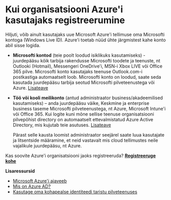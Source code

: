 <properties
    pageTitle="Kui organisatsiooni Azure'i kasutajaks registreerumine"
    description="Siit saate teada, kuidas saate kasutada töö või kooli kontoga võimendada olemasoleva Kasutajakontod, poliitikad, sätteid ja kohapealne server juurutuste teil juba on ja tõhustada teie ettevõtte taristu kohapealse identiteedi ja Azure AD."
    services="active-directory"
    documentationCenter=""
    authors="markusvi"
    manager="femila"
    editor=""/>

<tags
    ms.service="active-directory"
    ms.workload="identity"
    ms.tgt_pltfrm="na"
    ms.devlang="na"
    ms.topic="article"
    ms.date="10/10/2016"
    ms.author="markvi"/>


# <a name="sign-up-for-azure-as-an-organization"></a>Kui organisatsiooni Azure'i kasutajaks registreerumine

Hiljuti, võib ainult kasutajaks uue Microsoft Azure'i tellimuse oma Microsofti kontoga (Windows Live ID). Azure'i toetab nüüd ühte järgmistest kahe konto abil sisse logida.

* **Microsofti kontod** (teie poolt loodud isiklikuks kasutamiseks) - juurdepääsu kõik tarbija rakendusse Microsofti toodete ja teenuste, nt Outlooki (Hotmail), Messengeri OneDrive'i, MSN-i Xbox LIVE või Office 365 pilve. Microsofti konto kasutajaks teenuse Outlook.com-i postkastiga automaatselt loob. Microsofti konto on loodud, saate seda kasutada juurdepääsu tarbija seotud Microsofti pilveteenustega või Azure. [Lisateave](http://www.microsoft.com/account/default.aspx)

* **Töö või kooli meilikonto** (antud administraator business/akadeemilised kasutamiseks) – anda juurdepääsu väike, Keskmine ja enterprise business taseme Microsofti pilveteenustega, nt Azure, Microsoft Intune'i või Office 365. Kui logite kuni mõne sellise teenuse organisatsiooni pilvepõhist directory on automaatselt ettevalmistatud Azure Active Directory, mis kujutab teie asutuses. [Lisateave](active-directory-administer.md)

    Pärast selle kausta loomist administraator seejärel saate luua kasutajate ja litsentside määramine, et neid vastavalt mis cloud tellimustes neile vajalikule juurdepääsu, nt Azure.

Kas soovite Azure'i organisatsiooni jaoks registreeruda? [**Registreeruge kohe**](https://azure.microsoft.com/pricing/purchase-options/)

**Lisaressursid**

* [Microsoft Azure'i ajaveeb](https://azure.microsoft.com/blog/)
* [Mis on Azure AD?](active-directory-whatis.md)
* [Kasutage oma kohapealse identiteedi taristu pilveteenuses](active-directory-aadconnect.md)

